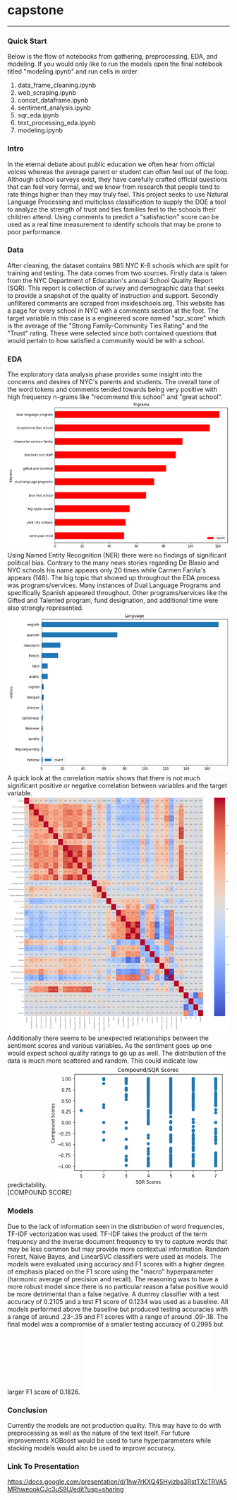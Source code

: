 # capstone

---

### Quick Start
Below is the flow of notebooks from gathering, preprocessing, EDA, and modeling. If you would only like to run the models open the final notebook titled "modeling.ipynb" and run cells in order.
1) data_frame_cleaning.ipynb
2) web_scraping.ipynb
3) concat_dataframe.ipynb
4) sentiment_analysis.ipynb
5) sqr_eda.ipynb
6) text_processing_eda.ipynb
7) modeling.ipynb

### Intro
In the eternal debate about public education we often hear from official voices whereas the average parent or student can often feel out of the loop. Although school surveys exist, they have carefully crafted official questions that can feel very formal, and we know from research that people tend to rate things higher than they may truly feel. This project seeks to use Natural Language Processing and multiclass classification to supply the DOE a tool to analyze the strength of trust and ties families feel to the schools their children attend. Using comments to predict a "satisfaction" score can be used as a real time measurement to identify schools that may be prone to poor performance.  

### Data
After cleaning, the dataset contains 985 NYC K-8 schools which are split for training and testing. The data comes from two sources. Firstly data is taken from the NYC Department of Education's annual School Quality Report (SQR). This report is collection of survey and demographic data that seeks to provide a snapshot of the quality of instruction and support. Secondly unfiltered comments are scraped from insideschools.org. This website has a page for every school in NYC with a comments section at the foot. The target variable in this case is a engineered score named "sqr_score" which is the average of the "Strong Family-Community Ties Rating" and the "Trust" rating. These were selected since both contained questions that would pertain to how satisfied a community would be with a school. 

### EDA
The exploratory data analysis phase provides some insight into the concerns and desires of NYC's parents and students. The overall tone of the word tokens and comments tended towards being very positive with high frequency n-grams like "recommend this school" and "great school". 
![](/visuals/trigrams_barchart.png)
Using Named Entity Recognition (NER) there were no findings of significant political bias. Contrary to the many news stories regarding De Blasio and NYC schools his name appears only 20 times while Carmen Fariña's appears (148). The big topic that showed up throughout the EDA process was programs/services. Many instances of Dual Language Programs and specifically Spanish appeared throughout. Other programs/services like the Gifted and Talented program, fund designation, and additional time were also strongly represented. 
![](/visuals/language_freq.png)
A quick look at the correlation matrix shows that there is not much significant positive or negative correlation between variables and the target variable. 
![](/visuals/correlation_matrix.png)
Additionally there seems to be unexpected relationships between the sentiment scores and various variables. As the sentiment goes up one would expect school quality ratings to go up as well. The distribution of the data is much more scattered and random. This could indicate low predictability. ![](/visuals/compound_sqr_scores_dist.png) [COMPOUND SCORE]

### Models
Due to the lack of information seen in the distribution of word frequencies, TF-IDF vectorization was used. TF-IDF takes the product of the term frequency and the inverse document frequency to try to capture words that may be less common but may provide more contextual information. Random Forest, Naive Bayes, and LinearSVC classifiers were used as models. The models were evaluated using accuracy and F1 scores with a higher degree of emphasis placed on the F1 score using the "macro" hyperparameter (harmonic average of precision and recall). The reasoning was to have a more robust model since there is no particular reason a false positive would be more detrimental than a false negative. A dummy classifier with a test accuracy of 0.2105 and a test F1 score of 0.1234 was used as a baseline. All models performed above the baseline but produced testing accuracies with a range of around .23-.35 and F1 scores with a range of around .09-.18. The final model was a compromise of a smaller testing accuracy of 0.2995 but larger F1 score of 0.1826.
![](/visuals/model_tracking.pdf)

### Conclusion
Currently the models are not production quality. This may have to do with preprocessing as well as the nature of the text itself. For future improvements XGBoost would be used to tune hyperparameters while stacking models would also be used to improve accuracy.  

### Link To Presentation
https://docs.google.com/presentation/d/1hw7rKXQ45Hyizba3RstTXcTRVA5MRhweookCJc3uS9U/edit?usp=sharing